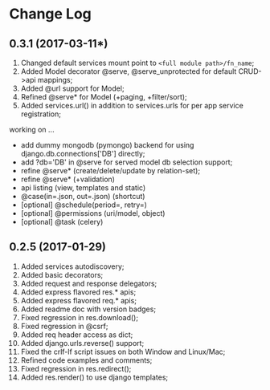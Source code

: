 Change Log
==========

0.3.1 (2017-03-11*)
-------------------
1. Changed default services mount point to `<full module path>/fn_name`;
2. Added Model decorator @serve, @serve_unprotected for default CRUD->api mappings;
3. Added @url support for Model;
4. Refined @serve* for Model (+paging, +filter/sort);
5. Added services.url() in addition to services.urls for per app service registration;

working on ...

- add dummy mongodb (pymongo) backend for using django.db.connections['DB'] directly;
- add ?db='DB' in @serve for served model db selection support;
- refine @serve* (create/delete/update by relation-set);
- refine @serve* (+validation)
- api listing (view, templates and static)
- @case(in=.json, out=.json) (shortcut)
- [optional] @schedule(period=, retry=)
- [optional] @permissions (uri/model, object)
- [optional] @task (celery)


0.2.5 (2017-01-29)
------------------
1. Added services autodiscovery;
2. Added basic decorators;
3. Added request and response delegators;
4. Added express flavored res.* apis;
5. Added express flavored req.* apis;
6. Added readme doc with version badges;
7. Fixed regression in res.download();
8. Fixed regression in @csrf;
9. Added req header access as dict;
10. Added django.urls.reverse() support;
11. Fixed the crlf-lf script issues on both Window and Linux/Mac;
12. Refined code examples and comments;
13. Fixed regression in res.redirect();
14. Added res.render() to use django templates;
